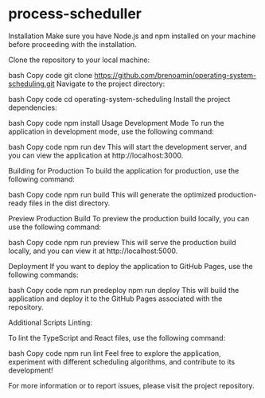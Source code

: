 # process-scheduller



Installation
Make sure you have Node.js and npm installed on your machine before proceeding with the installation.

Clone the repository to your local machine:

bash
Copy code
git clone https://github.com/brenoamin/operating-system-scheduling.git
Navigate to the project directory:

bash
Copy code
cd operating-system-scheduling
Install the project dependencies:

bash
Copy code
npm install
Usage
Development Mode
To run the application in development mode, use the following command:

bash
Copy code
npm run dev
This will start the development server, and you can view the application at http://localhost:3000.

Building for Production
To build the application for production, use the following command:

bash
Copy code
npm run build
This will generate the optimized production-ready files in the dist directory.

Preview Production Build
To preview the production build locally, you can use the following command:

bash
Copy code
npm run preview
This will serve the production build locally, and you can view it at http://localhost:5000.

Deployment
If you want to deploy the application to GitHub Pages, use the following commands:

bash
Copy code
npm run predeploy
npm run deploy
This will build the application and deploy it to the GitHub Pages associated with the repository.

Additional Scripts
Linting:

To lint the TypeScript and React files, use the following command:

bash
Copy code
npm run lint
Feel free to explore the application, experiment with different scheduling algorithms, and contribute to its development!

For more information or to report issues, please visit the project repository.
